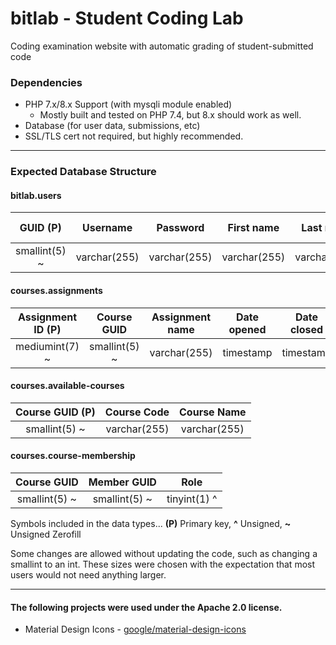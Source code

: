# bitlab - Student Coding Lab
Coding examination website with automatic grading of student-submitted code

### Dependencies
- PHP 7.x/8.x Support (with mysqli module enabled)
  - Mostly built and tested on PHP 7.4, but 8.x should work as well.
- Database (for user data, submissions, etc)
- SSL/TLS cert not required, but highly recommended.

---
### Expected Database Structure

#### bitlab.users
| GUID (P) | Username | Password | First name | Last name | Admin Role | Date Updated | Last Seen |
|:-----:|:-----:|:-----:|:-----:|:-----:|:-----:|:-----:|:-----:|
|smallint(5) ~|varchar(255)|varchar(255)|varchar(255)|varchar(255)|tinyint(1) ^|timestamp|timestamp|

#### courses.assignments
| Assignment ID (P)| Course GUID | Assignment name | Date opened | Date closed |
|:-----:|:-----:|:-----:|:-----:|:-----:|
|mediumint(7) ~|smallint(5) ~|varchar(255)|timestamp|timestamp|

#### courses.available-courses
| Course GUID (P) | Course Code | Course Name |
|:-----:|:-----:|:-----:|
|smallint(5) ~|varchar(255)|varchar(255)|

#### courses.course-membership
| Course GUID | Member GUID | Role |
|:-----:|:-----:|:-----:|
|smallint(5) ~|smallint(5) ~|tinyint(1) ^|

Symbols included in the data types...
**(P)** Primary key,
**^** Unsigned,
**~** Unsigned Zerofill

Some changes are allowed without updating the code, such as changing a smallint to an int. These sizes were chosen with the expectation that most users would not need anything larger.

---

#### The following projects were used under the Apache 2.0 license.
- Material Design Icons - [google/material-design-icons](https://github.com/google/material-design-icons)